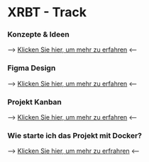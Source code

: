 # XRBT - Track

### Konzepte & Ideen
--> [Klicken Sie hier, um mehr zu erfahren](/concept/README.md) <--

### Figma Design
--> [Klicken Sie hier, um mehr zu erfahren](https://www.figma.com/design/3pk8y0QeCmWFo15dD79rdp/React-Buget-Tracker?node-id=0-1&p=f&t=DNMcW30wSBmMJkzp-0) <--

### Projekt Kanban
--> [Klicken Sie hier, um mehr zu erfahren](https://github.com/users/xxxCam900xxx/projects/9) <--

### Wie starte ich das Projekt mit Docker?
--> [Klicken Sie hier, um mehr zu erfrahren](./docker/README.md) <--
